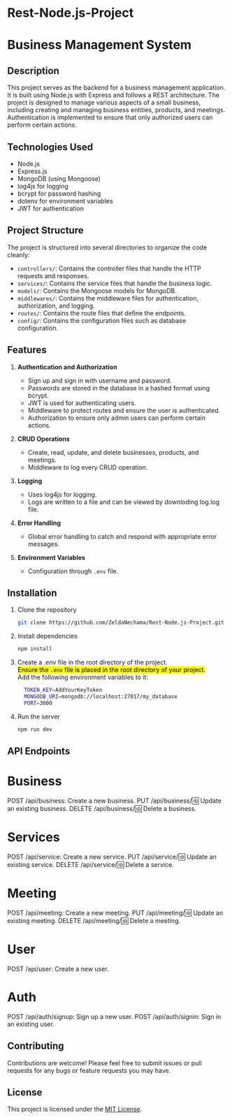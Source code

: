 # Rest-Node.js-Project
# Business Management System

## Description
This project serves as the backend for a business management application. It is built using Node.js with Express and follows a REST architecture. The project is designed to manage various aspects of a small business, including creating and managing business entities, products, and meetings. Authentication is implemented to ensure that only authorized users can perform certain actions.

## Technologies Used
- Node.js
- Express.js
- MongoDB (using Mongoose)
- log4js for logging
- bcrypt for password hashing
- dotenv for environment variables
- JWT for authentication

## Project Structure
The project is structured into several directories to organize the code cleanly:
- `controllers/`: Contains the controller files that handle the HTTP requests and responses.
- `services/`: Contains the service files that handle the business logic.
- `models/`: Contains the Mongoose models for MongoDB.
- `middlewares/`: Contains the middleware files for authentication, authorization, and logging.
- `routes/`: Contains the route files that define the endpoints.
- `config/`: Contains the configuration files such as database configuration.

## Features
1. **Authentication and Authorization**
   - Sign up and sign in with username and password.
   - Passwords are stored in the database in a hashed format using bcrypt.
   - JWT is used for authenticating users.
   - Middleware to protect routes and ensure the user is authenticated.
   - Authorization to ensure only admin users can perform certain actions.

2. **CRUD Operations**
   - Create, read, update, and delete businesses, products, and meetings.
   - Middleware to log every CRUD operation.

3. **Logging**
   - Uses log4js for logging.
   - Logs are written to a file and can be viewed by downloding log.log file.

4. **Error Handling**
   - Global error handling to catch and respond with appropriate error messages.

5. **Environment Variables**
   - Configuration through `.env` file.

## Installation
1. Clone the repository
   ```bash
   git clone https://github.com/ZeldaNechama/Rest-Node.js-Project.git
2. Install dependencies
   ```bash
   npm install
3. Create a .env file in the root directory of the project.  
  <mark>Ensure the `.env` file is placed in the root directory of your project.</mark>  
    Add the following environment variables to it:
    ```bash
      TOKEN_KEY=AddYourKeyToken
      MONGODB_URI=mongodb://localhost:27017/my_database
      PORT=3000 
4. Run the server
   ```bash
   npm run dev
   
## API Endpoints
# Business
POST /api/business: Create a new business.
PUT /api/business/:id: Update an existing business.
DELETE /api/business/:id: Delete a business.
# Services
POST /api/service: Create a new service.
PUT /api/service/:id: Update an existing service.
DELETE /api/service/:id: Delete a service.
# Meeting
POST /api/meeting: Create a new meeting.
PUT /api/meeting/:id: Update an existing meeting.
DELETE /api/meeting/:id: Delete a meeting.
# User
POST /api/user: Create a new user.
# Auth
POST /api/auth/signup: Sign up a new user.
POST /api/auth/signin: Sign in an existing user.

## Contributing

Contributions are welcome! Please feel free to submit issues or pull requests for any bugs or feature requests you may have.

## License

This project is licensed under the [MIT License](LICENSE).